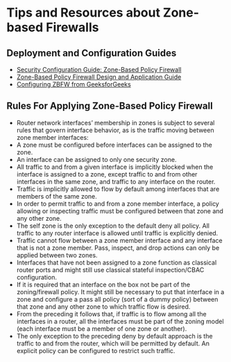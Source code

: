 # Tips and Resources about Zone-based Firewalls

## Deployment and Configuration Guides
- [Security Configuration Guide: Zone-Based Policy Firewall](https://www.cisco.com/c/en/us/td/docs/ios-xml/ios/sec_data_zbf/configuration/15-mt/sec-data-zbf-15-mt-book/sec-zone-pol-fw.html)
- [Zone-Based Policy Firewall Design and Application Guide](https://www.cisco.com/c/en/us/support/docs/security/ios-firewall/98628-zone-design-guide.html)
- [Configuring ZBFW from GeeksforGeeks](https://www.geeksforgeeks.org/zone-based-firewall/)

## Rules For Applying Zone-Based Policy Firewall
- Router network interfaces’ membership in zones is subject to several rules that govern interface behavior, as is the traffic moving between zone member interfaces:
- A zone must be configured before interfaces can be assigned to the zone.
- An interface can be assigned to only one security zone.
- All traffic to and from a given interface is implicitly blocked when the interface is assigned to a zone, except traffic to and from other interfaces in the same zone, and traffic to any interface on the router.
- Traffic is implicitly allowed to flow by default among interfaces that are members of the same zone.
- In order to permit traffic to and from a zone member interface, a policy allowing or inspecting traffic must be configured between that zone and any other zone.
- The self zone is the only exception to the default deny all policy. All traffic to any router interface is allowed until traffic is explicitly denied.
- Traffic cannot flow between a zone member interface and any interface that is not a zone member. Pass, inspect, and drop actions can only be applied between two zones.
- Interfaces that have not been assigned to a zone function as classical router ports and might still use classical stateful inspection/CBAC configuration.
- If it is required that an interface on the box not be part of the zoning/firewall policy. It might still be necessary to put that interface in a zone and configure a pass all policy (sort of a dummy policy) between that zone and any other zone to which traffic flow is desired.
- From the preceding it follows that, if traffic is to flow among all the interfaces in a router, all the interfaces must be part of the zoning model (each interface must be a member of one zone or another).
- The only exception to the preceding deny by default approach is the traffic to and from the router, which will be permitted by default. An explicit policy can be configured to restrict such traffic.
